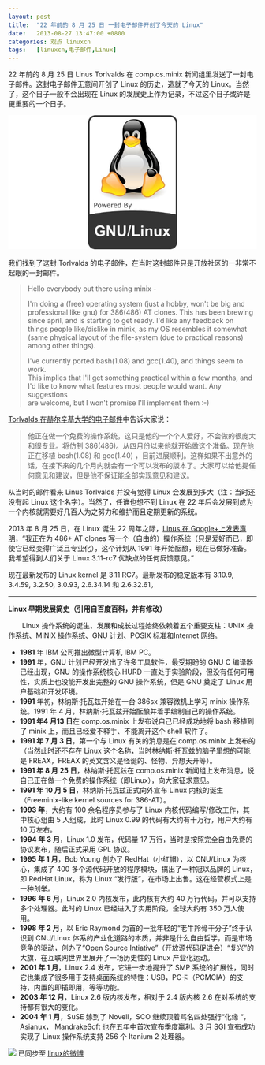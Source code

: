 ```yaml
---
layout: post
title:	"22 年前的 8 月 25 日 一封电子邮件开创了今天的 Linux"
date:	2013-08-27 13:47:00 +0800 
categories:	观点 linuxcn 
tags:	[linuxcn,电子邮件,Linux]
---
```



22 年前的 8 月 25 日 Linus Torlvalds 在 comp.os.minix 新闻组里发送了一封电子邮件。这封电子邮件无意间开创了 Linux 的历史，造就了今天的 Linux。当然了，这个日子一般不会出现在 Linux 的发展史上作为记录，不过这个日子或许是更重要的一个日子。


![Linux-Turns-20-Today-Read-the-Email-That-Started-It-All-378039-2](/Asserts/Images/album/201308/27/002022fss30mp4sms4lpz4.jpg)


我们找到了这封 Torlvalds 的电子邮件，在当时这封邮件只是开放社区的一非常不起眼的一封邮件。



> 
>  Hello everybody out there using minix -  
>   
>  I'm doing a (free) operating system (just a hobby, won't be big and  
>  professional like gnu) for 386(486) AT clones. This has been brewing  
>  since april, and is starting to get ready. I'd like any feedback on  
>  things people like/dislike in minix, as my OS resembles it somewhat  
>  (same physical layout of the file-system (due to practical reasons)  
>  among other things).  
>   
>  I've currently ported bash(1.08) and gcc(1.40), and things seem to work.  
>  This implies that I'll get something practical within a few months, and  
>  I'd like to know what features most people would want. Any suggestions  
>  are welcome, but I won't promise I'll implement them :-)
> 
> 
> 


[Torlvalds 在赫尔辛基大学的电子邮件](http://www.cs.cmu.edu/~awb/linux.history.html)中告诉大家说：



> 
> 他正在做一个免费的操作系统，这只是他的一个个人爱好，不会做的很庞大和很专业。将仿制 386(486)。从四月份以来他就开始做这个准备。现在他正在移植 bash(1.08) 和 gcc(1.40) ，目前进展顺利。这样如果不出意外的话，在接下来的几个月内就会有一个可以发布的版本了。大家可以给他提任何意见和建议，但是他不保证能全部实现意见和建议。
> 
> 
> 


从当时的邮件看来 Linus Torlvalds 并没有觉得 Linux 会发展到多大（注：当时还没有起 Linux 这个名字）。当然了，任谁也想不到 Linux 在 22 年后会发展到成为一个内核就需要好几百人为之努力和维护而且定期更新的系统。


2013 年 8 月 25 日，在 Linux 诞生 22 周年之际，[Linus 在 Google+上发表声明](https://plus.google.com/+Linux/posts/f96weYxzEu1)，“我正在为 486+ AT clones 写一个（自由的）操作系统（只是爱好而已，即使它已经变得广泛且专业化），这个计划从 1991 年开始酝酿，现在已做好准备。我希望得到人们关于 Linux 3.11-rc7 优缺点的任何反馈意见。”


现在最新发布的 Linux kernel 是 3.11 RC7。最新发布的稳定版本有 3.10.9, 3.4.59, 3.2.50, 3.0.93, 2.6.34.14 和 2.6.32.61。




---


**Linux 早期发展简史（引用自百度百科，并有修改）**


　　Linux 操作系统的诞生、发展和成长过程始终依赖着五个重要支柱：UNIX 操作系统、MINIX 操作系统、GNU 计划、POSIX 标准和Internet 网络。


* **1981** 年 IBM 公司推出微型计算机 IBM PC。
* **1991** 年，GNU 计划已经开发出了许多工具软件，最受期盼的 GNU C 编译器已经出现，GNU 的操作系统核心 HURD 一直处于实验阶段，但没有任何可用性，实质上也没能开发出完整的 GNU 操作系统，但是 GNU 奠定了 Linux 用户基础和开发环境。
* **1991** 年初，林纳斯·托瓦兹开始在一台 386sx 兼容微机上学习 minix 操作系统。1991 年 4 月，林纳斯·托瓦兹开始酝酿并着手编制自己的操作系统。
* **1991 年4 月13 日**在 comp.os.minix 上发布说自己已经成功地将 bash 移植到了 minix 上，而且已经爱不释手、不能离开这个 shell 软件了。
* **1991 年 7 月 3 日**，第一个与 Linux 有关的消息是在 comp.os.minix 上发布的（当然此时还不存在 Linux 这个名称，当时林纳斯·托瓦兹的脑子里想的可能是 FREAX，FREAX 的英文含义是怪诞的、怪物、异想天开等）。
* **1991 年 8 月 25 日**，林纳斯·托瓦兹在 comp.os.minix 新闻组上发布消息，说自己正在做一个免费的操作系统（即Linux），向大家征求意见。
* **1991 年 10 月 5 日**，林纳斯·托瓦兹正式向外宣布 Linux 内核的诞生（Freeminix-like kernel sources for 386-AT）。
* **1993 年**，大约有 100 余名程序员参与了 Linux 内核代码编写/修改工作，其中核心组由 5 人组成，此时 Linux 0.99 的代码有大约有十万行，用户大约有 10 万左右。
* **1994 年 3 月**，Linux 1.0 发布，代码量 17 万行，当时是按照完全自由免费的协议发布，随后正式采用 GPL 协议。
* **1995 年 1 月**，Bob Young 创办了 RedHat（小红帽），以 CNU/Linux 为核心，集成了 400 多个源代码开放的程序模块，搞出了一种冠以品牌的 Linux，即 RedHat Linux，称为 Linux “发行版”，在市场上出售。这在经营模式上是一种创举。
* **1996 年 6 月**，Linux 2.0 内核发布，此内核有大约 40 万行代码，并可以支持多个处理器。此时的 Linux 已经进入了实用阶段，全球大约有 350 万人使用。
* **1998 年 2 月**，以 Eric Raymond 为首的一批年轻的“老牛羚骨干分子”终于认识到 CNU/Linux 体系的产业化道路的本质，并非是什么自由哲学，而是市场竞争的驱动，创办了“Open Source Intiative”（开放源代码促进会）“复兴”的大旗，在互联网世界里展开了一场历史性的 Linux 产业化运动。
* **2001 年 1 月**，Linux 2.4 发布，它进一步地提升了 SMP 系统的扩展性，同时它也集成了很多用于支持桌面系统的特性：USB，PC卡（PCMCIA）的支持，内置的即插即用，等等功能。
* **2003 年 12 月**，Linux 2.6 版内核发布，相对于 2.4 版内核 2.6 在对系统的支持都有很大的变化。
* **2004 年 1 月**，SuSE 嫁到了 Novell，SCO 继续顶着骂名四处强行“化缘 “， Asianux， MandrakeSoft 也在五年中首次宣布季度赢利。3 月 SGI 宣布成功实现了 Linux 操作系统支持 256 个 Itanium 2 处理器。


![](https://img.linux.net.cn/xwb/images/bgimg/icon_logo.png) 已同步至 [linux的微博](http://weibo.com/1772191555/A6FLy8H07)
